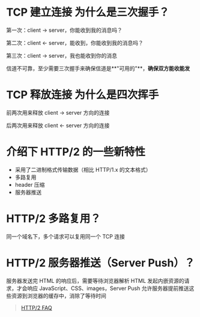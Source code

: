 # TCP 建立连接 为什么是三次握手？

第一次：client -> server，你能收到我的消息吗？

第二次：client <- server，能收到，你能收到我的消息吗？

第三次：client -> server，我也能收到你的消息

信道不可靠，至少需要三次握手来确保信道是**"可用的"**，**确保双方能收能发**

# TCP 释放连接 为什么是四次挥手

前两次用来释放 client -> server 方向的连接

后两次用来释放 client <- server 方向的连接

# 介绍下 HTTP/2 的一些新特性

- 采用了二进制格式传输数据（相比 HTTP/1.x 的文本格式）
- 多路复用
- header 压缩
- 服务器推送

# HTTP/2 多路复用？

同一个域名下，多个请求可以复用同一个 TCP 连接

# HTTP/2 服务器推送（Server Push）？

服务器发送完 HTML 的响应后，需要等待浏览器解析 HTML 发起内嵌资源的请求，才会响应 JavaScript、CSS、images，Server Push 允许服务器提前推送这些资源到浏览器的缓存中，消除了等待时间

> [HTTP/2 FAQ](https://http2.github.io/faq/)

